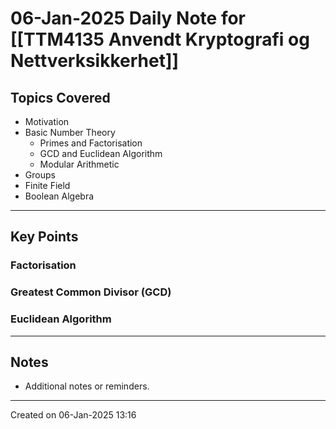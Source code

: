 # 06-Jan-2025 Daily Note for [[TTM4135 Anvendt Kryptografi og Nettverksikkerhet]]

## Topics Covered
- Motivation
- Basic Number Theory
	- Primes and Factorisation
	- GCD and Euclidean Algorithm
	- Modular Arithmetic
- Groups
- Finite Field
- Boolean Algebra

---
## Key Points

### Factorisation
### Greatest Common Divisor (GCD)
### Euclidean Algorithm


---
## Notes
- Additional notes or reminders.

---

Created on 06-Jan-2025 13:16
